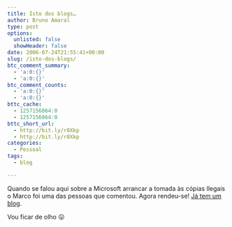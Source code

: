 ```yaml
---
title: Isto dos blogs…
author: Bruno Amaral
type: post
options:
  unlisted: false
  showHeader: false
date: 2006-07-24T21:55:41+00:00
slug: /isto-dos-blogs/
btc_comment_summary:
  - 'a:0:{}'
  - 'a:0:{}'
btc_comment_counts:
  - 'a:0:{}'
  - 'a:0:{}'
bttc_cache:
  - 1257156064:0
  - 1257156064:0
bttc_short_url:
  - http://bit.ly/r8Xkp
  - http://bit.ly/r8Xkp
categories:
  - Pessoal
tags:
  - blog

---
```

Quando se falou aqui sobre a Microsoft arrancar a tomada às cópias Ilegais o Marco foi uma das pessoas que comentou. Agora rendeu-se! [Já tem um blog][1].

Vou ficar de olho 😛

 [1]: http://omeublogdenotas.wordpress.com/ "Marco Ferreira"